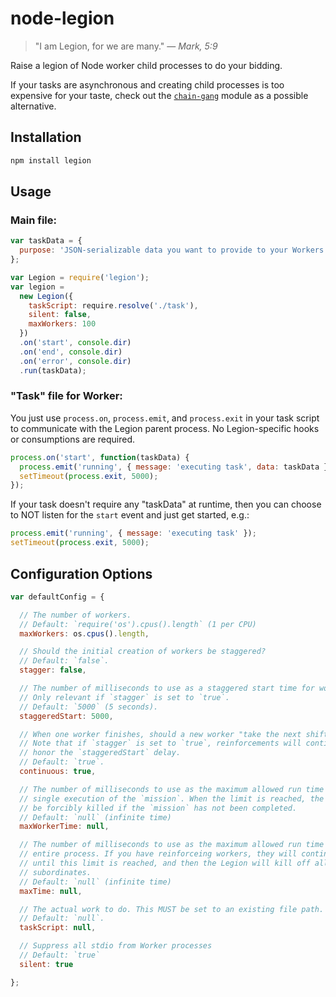 # node-legion

> "I am Legion, for we are many." &mdash; _Mark, 5:9_

Raise a legion of Node worker child processes to do your bidding.

If your tasks are asynchronous and creating child processes is too expensive
for your taste, check out the [`chain-gang`](https://github.com/technoweenie/node-chain-gang) module as a possible alternative.


## Installation

```sh
npm install legion
```


## Usage

### Main file:

```js
var taskData = {
  purpose: 'JSON-serializable data you want to provide to your Workers'
};

var Legion = require('legion');
var legion =
  new Legion({
    taskScript: require.resolve('./task'),
    silent: false,
    maxWorkers: 100
  })
  .on('start', console.dir)
  .on('end', console.dir)
  .on('error', console.dir)
  .run(taskData);
```


### "Task" file for Worker:

You just use `process.on`, `process.emit`, and `process.exit` in your task script
to communicate with the Legion parent process. No Legion-specific hooks or
consumptions are required.

```js
process.on('start', function(taskData) {
  process.emit('running', { message: 'executing task', data: taskData });
  setTimeout(process.exit, 5000);
});
```

If your task doesn't require any "taskData" at runtime, then you can choose to
NOT listen for the `start` event and just get started, e.g.:

```js
process.emit('running', { message: 'executing task' });
setTimeout(process.exit, 5000);
```


## Configuration Options

```js
var defaultConfig = {

  // The number of workers.
  // Default: `require('os').cpus().length` (1 per CPU)
  maxWorkers: os.cpus().length,

  // Should the initial creation of workers be staggered?
  // Default: `false`.
  stagger: false,

  // The number of milliseconds to use as a staggered start time for workers.
  // Only relevant if `stagger` is set to `true`.
  // Default: `5000` (5 seconds).
  staggeredStart: 5000,

  // When one worker finishes, should a new worker "take the next shift"?
  // Note that if `stagger` is set to `true`, reinforcements will continue to
  // honor the `staggeredStart` delay.
  // Default: `true`.
  continuous: true,

  // The number of milliseconds to use as the maximum allowed run time for a
  // single execution of the `mission`. When the limit is reached, the soldier will
  // be forcibly killed if the `mission` has not been completed.
  // Default: `null` (infinite time)
  maxWorkerTime: null,

  // The number of milliseconds to use as the maximum allowed run time for the
  // entire process. If you have reinforceing workers, they will continue to work
  // until this limit is reached, and then the Legion will kill off all of its
  // subordinates.
  // Default: `null` (infinite time)
  maxTime: null,

  // The actual work to do. This MUST be set to an existing file path.
  // Default: `null`.
  taskScript: null,

  // Suppress all stdio from Worker processes
  // Default: `true`
  silent: true

};
```

